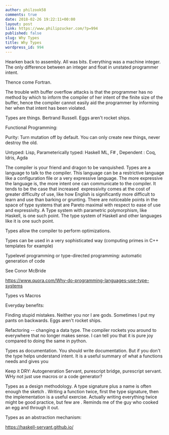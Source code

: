 ```yaml
---
author: philzook58
comments: true
date: 2018-02-26 19:22:11+00:00
layout: post
link: https://www.philipzucker.com/?p=994
published: false
slug: Why Types
title: Why Types
wordpress_id: 994
---
```


Hearken back to assembly. All was bits. Everything was a machine integer. The only difference between an integer and float in unstated programmer intent.

Thence come Fortran.

The trouble with buffer overflow attacks is that the programmer has no method by which to inform the compiler of her intent of the finite size of the buffer, hence the compiler cannot easily aid the programmer by informing her when that intent has been violated.

Types are things. Bertrand Russell. Eggs aren't rocket ships.

Functional Programming:

Purity: Turn mutation off by default. You can only create new things, never destroy the old.

Untyped: Lisp, Parameterically typed: Haskell ML, F# , Dependent : Coq, Idris, Agda



The compiler is your friend and dragon to be vanquished. Types are a language to talk to the compiler. This language can be a restrictive language like a configuration file or a very expressive language. The more expressive the language is, the more intent one can communicate to the compiler. It tends to be the case that increased  expressivity comes at the cost of greater difficulty of use, like how English is significantly more difficult to learn and use than barking or grunting. There are noticeable points in the space of type systems that are Pareto maximal with respect to ease of use and expressivity. A Type system with parametric polymorphism, like Haskell, is one such point. The type system of Haskell and other languages like it is one such point.

Types allow the compiler to perform optimizations.

Types can be used in a very sophisticated way (computing primes in C++ templates for example)

Typelevel programming or type-directed programming: automatic generation of code

See Conor McBride

https://www.quora.com/Why-do-programming-languages-use-type-systems

Types vs Macros

Everyday benefits:

Finding stupid mistakes. Neither you nor I are gods. Sometimes I put my pants on backwards. Eggs aren't rocket ships.

Refactoring -- changing a data type. The compiler rockets you around to everywhere that no longer makes sense. I can tell you that it is pure joy compared to doing the same in python.

Types as documentation. You should write documentation. But if you don't the type helps understand intent. It is a useful summary of what a functions needs and gives you

Keep it DRY: Autogeneration Servant, purescript bridge, purescript servant. WHy not just use macros or a code generator?

Types as a design methodology. A type signature plus a name is often enough the sketch . Writing a function twice, first the type signature, then the implementation is a useful exercise. Actually writing everything twice might be good practice, but few are . Reminds me of the guy who cooked an egg and through it out.

Types as an abstraction mechanism:

https://haskell-servant.github.io/




